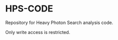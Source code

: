 HPS-CODE
========
Repository for Heavy Photon Search analysis code.

Only write access is restricted.
